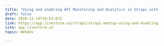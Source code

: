 ```yaml
---
title: "Using and enabling API Monitoring and Analytics in Strapi with Moesif: Meetup on Dec 7th"
draft: false
date: 2020-12-14T19:53:07Z
link: https://app.livestorm.co/strapi/strapi-meetup-using-and-enabling-api-monitoring-and-analytics-in-strapi-with-moesif?utm_medium=RSS&utm_source=hune
site: app.livestorm.co
topic: Webdev  

---
```

